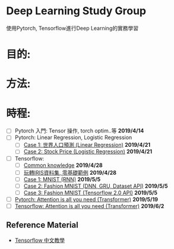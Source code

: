 # Deep Learning Study Group
使用Pytorch, Tensorflow進行Deep Learning的實務學習
# 目的:

# 方法:

# 時程:
+ [ ] Pytorch 入門: Tensor 操作, torch optim..等 **2019/4/14**
+ [ ] Pytorch: Linear Regression, Logistic Regression
  + [ ] [Case 1: 世界人口預測 (Linear Regression)][6] **2019/4/21**
  + [ ] [Case 2: Stock Price (Logistic Regression)][7] **2019/4/21**
+ [ ] Tensorflow: 
  + [ ] [Common knowledge][3] **2019/4/28**
  + [ ] [玩轉IRIS資料集, 零基礎範例][5] **2019/4/28**
  + [ ] [Case 1: MNIST (RNN)][2] **2019/5/5**
  + [ ] [Case 2: Fashion MNIST (DNN, GRU, Dataset API)][1] **2019/5/5**
  + [ ] [Case 3: Fashion MNIST (Tensorflow 2.0 API)][9] **2019/5/5**

+ [ ] [Pytorch: Attention is all you need (Transformer)][4] **2019/5/19**
+ [ ] [Tensorflow: Attention is all you need (Transformer)][8] **2019/6/2**

## Reference Material
+ [Tensorflow 中文教學][10]

[1]:https://colab.research.google.com/drive/1Nn_9cdSK9yH4nWJx-vdKat8NWnmjopu0
[2]:https://colab.research.google.com/drive/18FqI18psdH30WUJ1uPd6zVgK2AwxO_Bj
[3]:https://medium.com/the-artificial-impostor/notes-understanding-tensorflow-part-1-5f0ebb253ad4
[4]:https://github.com/jadore801120/attention-is-all-you-need-pytorch
[5]:https://www.jianshu.com/p/b86c020747f9
[6]:https://github.com/ZhiqingXiao/pytorch-book/blob/master/chapter05_linear/population.ipynb
[7]:https://github.com/ZhiqingXiao/pytorch-book/blob/master/chapter06_logistic/stock_volume.ipynb
[8]:https://github.com/princewen/tensorflow_practice/tree/master/basic/Basic-Transformer-Demo
[9]:https://www.jianshu.com/p/c7a280600da8
[10]:https://github.com/Hvass-Labs/TensorFlow-Tutorials-Chinese
